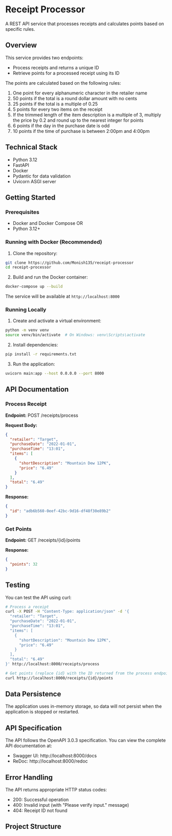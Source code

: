 # Receipt Processor

A REST API service that processes receipts and calculates points based on specific rules.

## Overview

This service provides two endpoints:
- Process receipts and returns a unique ID
- Retrieve points for a processed receipt using its ID

The points are calculated based on the following rules:
1. One point for every alphanumeric character in the retailer name
2. 50 points if the total is a round dollar amount with no cents
3. 25 points if the total is a multiple of 0.25
4. 5 points for every two items on the receipt
5. If the trimmed length of the item description is a multiple of 3, multiply the price by 0.2 and round up to the nearest integer for points
6. 6 points if the day in the purchase date is odd
7. 10 points if the time of purchase is between 2:00pm and 4:00pm

## Technical Stack

- Python 3.12
- FastAPI
- Docker
- Pydantic for data validation
- Uvicorn ASGI server

## Getting Started

### Prerequisites

- Docker and Docker Compose
  OR
- Python 3.12+

### Running with Docker (Recommended)

1. Clone the repository:
```bash
git clone https://github.com/Monish135/receipt-processor
cd receipt-processor
```

2. Build and run the Docker container:
```bash
docker-compose up --build
```

The service will be available at `http://localhost:8000`

### Running Locally

1. Create and activate a virtual environment:
```bash
python -m venv venv
source venv/bin/activate  # On Windows: venv\Scripts\activate
```

2. Install dependencies:
```bash
pip install -r requirements.txt
```

3. Run the application:
```bash
uvicorn main:app --host 0.0.0.0 --port 8000
```

## API Documentation

### Process Receipt

**Endpoint:** POST /receipts/process

**Request Body:**
```json
{
  "retailer": "Target",
  "purchaseDate": "2022-01-01",
  "purchaseTime": "13:01",
  "items": [
    {
      "shortDescription": "Mountain Dew 12PK",
      "price": "6.49"
    }
  ],
  "total": "6.49"
}
```

**Response:**
```json
{
  "id": "adb6b560-0eef-42bc-9d16-df48f30e89b2"
}
```

### Get Points

**Endpoint:** GET /receipts/{id}/points

**Response:**
```json
{
  "points": 32
}
```

## Testing

You can test the API using curl:

```bash
# Process a receipt
curl -X POST -H "Content-Type: application/json" -d '{
  "retailer": "Target",
  "purchaseDate": "2022-01-01",
  "purchaseTime": "13:01",
  "items": [
    {
      "shortDescription": "Mountain Dew 12PK",
      "price": "6.49"
    }
  ],
  "total": "6.49"
}' http://localhost:8000/receipts/process

# Get points (replace {id} with the ID returned from the process endpoint)
curl http://localhost:8000/receipts/{id}/points
```

## Data Persistence

The application uses in-memory storage, so data will not persist when the application is stopped or restarted.

## API Specification

The API follows the OpenAPI 3.0.3 specification. You can view the complete API documentation at:
- Swagger UI: http://localhost:8000/docs
- ReDoc: http://localhost:8000/redoc

## Error Handling

The API returns appropriate HTTP status codes:
- 200: Successful operation
- 400: Invalid input (with "Please verify input." message)
- 404: Receipt ID not found

## Project Structure

